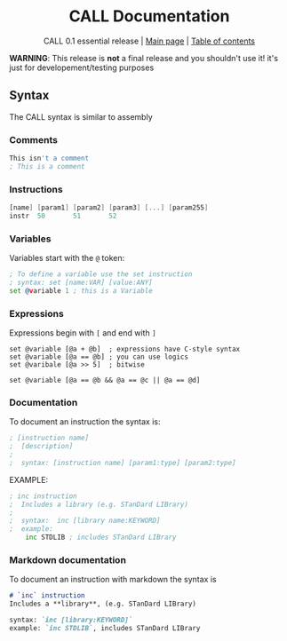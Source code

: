 <div align="center">

# CALL Documentation
CALL 0.1 essential release
| [Main page](../README.md) | [Table of contents](./README.md)

</div>

**WARNING**: This release is **not** a final release and you shouldn't use it!
it's just for developement/testing purposes

## Syntax
The CALL syntax is similar to assembly

### Comments
```asm
This isn't a comment
; This is a comment
```

### Instructions
```asm
[name] [param1] [param2] [param3] [...] [param255]
instr  50       51       52
```

### Variables
Variables start with the `@` token:
```asm
; To define a variable use the set instruction
; syntax: set [name:VAR] [value:ANY]
set @variable 1 ; this is a Variable
```

### Expressions
Expressions begin with `[` and end with `]`
```
set @variable [@a + @b]  ; expressions have C-style syntax
set @variable [@a == @b] ; you can use logics
set @varibale [@a >> 5]  ; bitwise

set @variable [@a == @b && @a == @c || @a == @d]
```

### Documentation
To document an instruction the syntax is:
```asm
; [instruction name]
;  [description]
;
;  syntax: [instruction name] [param1:type] [param2:type]
```
EXAMPLE:
```asm
; inc instruction
;  Includes a library (e.g. STanDard LIBrary)
;
;  syntax:  inc [library name:KEYWORD]
;  example:
    inc STDLIB ; includes STanDard LIBrary
```

### Markdown documentation
To document an instruction with markdown the syntax is
```markdown
# `inc` instruction
Includes a **library**, (e.g. STanDard LIBrary)

syntax: `inc [library:KEYWORD]`
example: `inc STDLIB`, includes STanDard LIBrary
```

